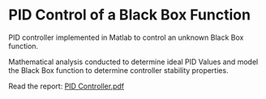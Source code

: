 # PID Control of a Black Box Function

PID controller implemented in Matlab to control an unknown Black Box function. 

Mathematical analysis conducted to determine ideal PID Values and model the Black Box function to determine controller stability properties.

Read the report: 
[PID Controller.pdf](https://github.com/hillspen/pid_controller/files/9667327/PID.Controller.pdf)
